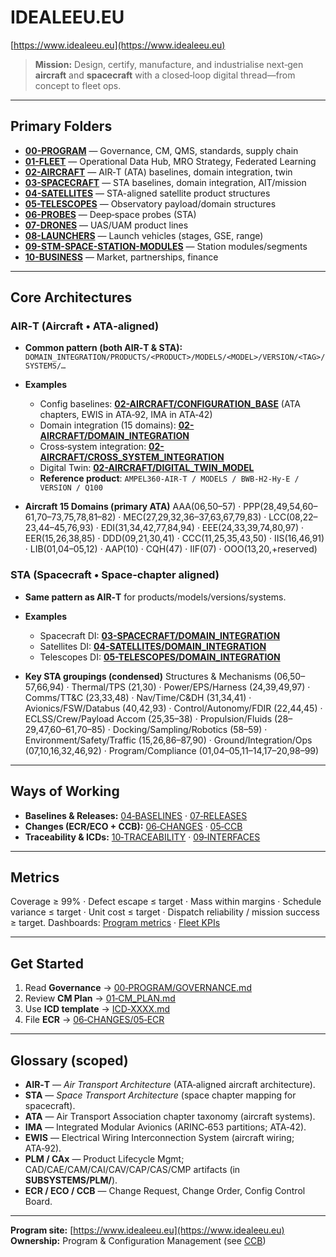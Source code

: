 # IDEALEEU.EU

[https://www.idealeeu.eu](https://www.idealeeu.eu)

> **Mission:** Design, certify, manufacture, and industrialise next‑gen **aircraft** and **spacecraft** with a closed‑loop digital thread—from concept to fleet ops.

---

## Primary Folders 

* **[00-PROGRAM](./00-PROGRAM/)** — Governance, CM, QMS, standards, supply chain
* **[01-FLEET](./01-FLEET/)** — Operational Data Hub, MRO Strategy, Federated Learning
* **[02-AIRCRAFT](./02-AIRCRAFT/)** — AIR‑T (ATA) baselines, domain integration, twin
* **[03-SPACECRAFT](./03-SPACECRAFT/)** — STA baselines, domain integration, AIT/mission
* **[04-SATELLITES](./04-SATELLITES/)** — STA-aligned satellite product structures
* **[05-TELESCOPES](./05-TELESCOPES/)** — Observatory payload/domain structures
* **[06-PROBES](./06-PROBES/)** — Deep‑space probes (STA)
* **[07-DRONES](./07-DRONES/)** — UAS/UAM product lines
* **[08-LAUNCHERS](./08-LAUNCHERS/)** — Launch vehicles (stages, GSE, range)
* **[09-STM-SPACE-STATION-MODULES](./09-STM-SPACE-STATION-MODULES/)** — Station modules/segments
* **[10-BUSINESS](./10-BUSINESS/)** — Market, partnerships, finance

---

## Core Architectures

### AIR‑T (Aircraft • ATA‑aligned)

* **Common pattern (both AIR‑T & STA):**
  `DOMAIN_INTEGRATION/PRODUCTS/<PRODUCT>/MODELS/<MODEL>/VERSION/<TAG>/SYSTEMS/…`
* **Examples**

  * Config baselines: **[02-AIRCRAFT/CONFIGURATION_BASE](./02-AIRCRAFT/CONFIGURATION_BASE/)** (ATA chapters, EWIS in ATA‑92, IMA in ATA‑42)
  * Domain integration (15 domains): **[02-AIRCRAFT/DOMAIN_INTEGRATION](./02-AIRCRAFT/DOMAIN_INTEGRATION/)**
  * Cross‑system integration: **[02-AIRCRAFT/CROSS_SYSTEM_INTEGRATION](./02-AIRCRAFT/CROSS_SYSTEM_INTEGRATION/)**
  * Digital Twin: **[02-AIRCRAFT/DIGITAL_TWIN_MODEL](./02-AIRCRAFT/DIGITAL_TWIN_MODEL/)**
  * **Reference product**: `AMPEL360-AIR-T / MODELS / BWB-H2-Hy-E / VERSION / Q100`
* **Aircraft 15 Domains (primary ATA)**
  AAA(06,50–57) · PPP(28,49,54,60–61,70–73,75,78,81–82) · MEC(27,29,32,36–37,63,67,79,83) · LCC(08,22–23,44–45,76,93) · EDI(31,34,42,77,84,94) · EEE(24,33,39,74,80,97) · EER(15,26,38,85) · DDD(09,21,30,41) · CCC(11,25,35,43,50) · IIS(16,46,91) · LIB(01,04–05,12) · AAP(10) · CQH(47) · IIF(07) · OOO(13,20,+reserved)

### STA (Spacecraft • Space‑chapter aligned)

* **Same pattern as AIR‑T** for products/models/versions/systems.
* **Examples**

  * Spacecraft DI: **[03-SPACECRAFT/DOMAIN_INTEGRATION](./03-SPACECRAFT/DOMAIN_INTEGRATION/)**
  * Satellites DI: **[04-SATELLITES/DOMAIN_INTEGRATION](./04-SATELLITES/DOMAIN_INTEGRATION/)**
  * Telescopes DI: **[05-TELESCOPES/DOMAIN_INTEGRATION](./05-TELESCOPES/DOMAIN_INTEGRATION/)**
* **Key STA groupings (condensed)**
  Structures & Mechanisms (06,50–57,66,94) · Thermal/TPS (21,30) · Power/EPS/Harness (24,39,49,97) · Comms/TT&C (23,33,48) · Nav/Time/C&DH (31,34,41) · Avionics/FSW/Databus (40,42,93) · Control/Autonomy/FDIR (22,44,45) · ECLSS/Crew/Payload Accom (25,35–38) · Propulsion/Fluids (28–29,47,60–61,70–85) · Docking/Sampling/Robotics (58–59) · Environment/Safety/Traffic (15,26,86–87,90) · Ground/Integration/Ops (07,10,16,32,46,92) · Program/Compliance (01,04–05,11–14,17–20,98–99)

---

## Ways of Working

* **Baselines & Releases:**
  [04‑BASELINES](./00-PROGRAM/CONFIG_MGMT/04-BASELINES/) · [07‑RELEASES](./00-PROGRAM/CONFIG_MGMT/07-RELEASES/)
* **Changes (ECR/ECO + CCB):**
  [06‑CHANGES](./00-PROGRAM/CONFIG_MGMT/06-CHANGES/) · [05‑CCB](./00-PROGRAM/CONFIG_MGMT/05-CCB/)
* **Traceability & ICDs:**
  [10‑TRACEABILITY](./00-PROGRAM/CONFIG_MGMT/10-TRACEABILITY/) · [09‑INTERFACES](./00-PROGRAM/CONFIG_MGMT/09-INTERFACES/)

---

## Metrics

Coverage ≥ 99% · Defect escape ≤ target · Mass within margins · Schedule variance ≤ target · Unit cost ≤ target · Dispatch reliability / mission success ≥ target.
Dashboards: [Program metrics](./00-PROGRAM/DIGITAL_THREAD/10-METRICS/) · [Fleet KPIs](./01-FLEET/ANALYTICS_AND_AI/DASHBOARD_SPECS/)

---

## Get Started

1. Read **Governance** → [00‑PROGRAM/GOVERNANCE.md](./00-PROGRAM/GOVERNANCE.md)
2. Review **CM Plan** → [01‑CM_PLAN.md](./00-PROGRAM/CONFIG_MGMT/01-CM_PLAN.md)
3. Use **ICD template** → [ICD‑XXXX.md](./00-PROGRAM/CONFIG_MGMT/09-INTERFACES/ICD-XXXX.md)
4. File **ECR** → [06‑CHANGES/05‑ECR](./00-PROGRAM/CONFIG_MGMT/06-CHANGES/05-ECR/)

---

## Glossary (scoped)

* **AIR‑T** — *Air Transport Architecture* (ATA‑aligned aircraft architecture).
* **STA** — *Space Transport Architecture* (space chapter mapping for spacecraft).
* **ATA** — Air Transport Association chapter taxonomy (aircraft systems).
* **IMA** — Integrated Modular Avionics (ARINC‑653 partitions; ATA‑42).
* **EWIS** — Electrical Wiring Interconnection System (aircraft wiring; ATA‑92).
* **PLM / CAx** — Product Lifecycle Mgmt; CAD/CAE/CAM/CAI/CAV/CAP/CAS/CMP artifacts (in **SUBSYSTEMS/PLM/**).
* **ECR / ECO / CCB** — Change Request, Change Order, Config Control Board.

---

**Program site:** [https://www.idealeeu.eu](https://www.idealeeu.eu)
**Ownership:** Program & Configuration Management (see [CCB](./00-PROGRAM/CONFIG_MGMT/05-CCB/))


